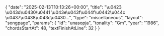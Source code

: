 {
    "date": "2025-02-13T10:13:26+00:00",
    "title": "\u0423 \u043d\u0430\u0441 \u043e\u043f\u044f\u0442\u044c \u0437\u0438\u043c\u0430...",
    "type": "miscellaneous",
    "layout": "songpage",
    "params": {
        "id": "unasopja",
        "tonality": "Gm",
        "year": "1986",
        "chordsStartAt": 48,
        "textFinishAtLine": 32
    }
}